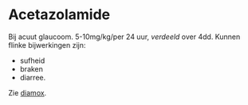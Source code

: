 # Acetazolamide

Bij acuut glaucoom. 5-10mg/kg/per 24 uur, _verdeeld_ over 4dd. Kunnen flinke bijwerkingen zijn:

- sufheid
- braken
- diarree.

Zie [diamox](/medicine/diamox).

